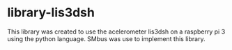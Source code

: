 # library-lis3dsh

This library was created to use the acelerometer lis3dsh on a raspberry pi 3 using 
the python language.
SMbus was use to implement this library.
